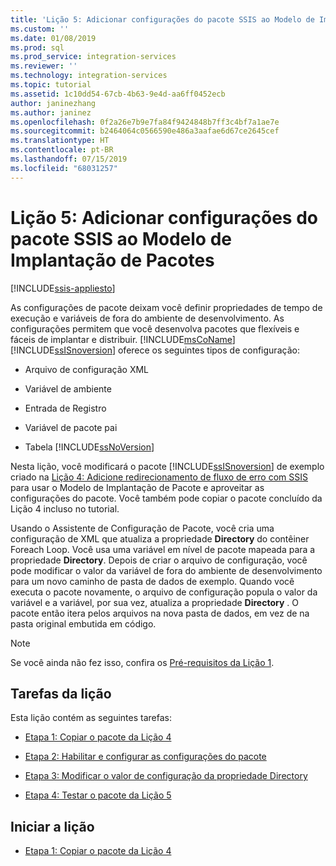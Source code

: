 ```yaml
---
title: 'Lição 5: Adicionar configurações do pacote SSIS ao Modelo de Implantação de Pacotes | Microsoft Docs'
ms.custom: ''
ms.date: 01/08/2019
ms.prod: sql
ms.prod_service: integration-services
ms.reviewer: ''
ms.technology: integration-services
ms.topic: tutorial
ms.assetid: 1c10dd54-67cb-4b63-9e4d-aa6ff0452ecb
author: janinezhang
ms.author: janinez
ms.openlocfilehash: 0f2a26e7b9e7fa84f9424848b7ff3c4bf7a1ae7e
ms.sourcegitcommit: b2464064c0566590e486a3aafae6d67ce2645cef
ms.translationtype: HT
ms.contentlocale: pt-BR
ms.lasthandoff: 07/15/2019
ms.locfileid: "68031257"
---
```

# <a name="lesson-5-add-ssis-package-configurations-for-the-package-deployment-model"></a>Lição 5: Adicionar configurações do pacote SSIS ao Modelo de Implantação de Pacotes

[!INCLUDE[ssis-appliesto](../includes/ssis-appliesto-ssvrpluslinux-asdb-asdw-xxx.md)]



As configurações de pacote deixam você definir propriedades de tempo de execução e variáveis de fora do ambiente de desenvolvimento. As configurações permitem que você desenvolva pacotes que flexíveis e fáceis de implantar e distribuir. [!INCLUDE[msCoName](../includes/msconame-md.md)] [!INCLUDE[ssISnoversion](../includes/ssisnoversion-md.md)] oferece os seguintes tipos de configuração:  
  
-   Arquivo de configuração XML  
  
-   Variável de ambiente  
  
-   Entrada de Registro  
  
-   Variável de pacote pai  
  
-   Tabela [!INCLUDE[ssNoVersion](../includes/ssnoversion-md.md)]  
  
Nesta lição, você modificará o pacote [!INCLUDE[ssISnoversion](../includes/ssisnoversion-md.md)] de exemplo criado na [Lição 4: Adicione redirecionamento de fluxo de erro com SSIS](../integration-services/lesson-4-add-error-flow-redirection-with-ssis.md) para usar o Modelo de Implantação de Pacote e aproveitar as configurações do pacote. Você também pode copiar o pacote concluído da Lição 4 incluso no tutorial. 

Usando o Assistente de Configuração de Pacote, você cria uma configuração de XML que atualiza a propriedade **Directory** do contêiner Foreach Loop. Você usa uma variável em nível de pacote mapeada para a propriedade **Directory**. Depois de criar o arquivo de configuração, você pode modificar o valor da variável de fora do ambiente de desenvolvimento para um novo caminho de pasta de dados de exemplo. Quando você executa o pacote novamente, o arquivo de configuração popula o valor da variável e a variável, por sua vez, atualiza a propriedade **Directory** . O pacote então itera pelos arquivos na nova pasta de dados, em vez de na pasta original embutida em código.  
  
> [!NOTE]
> Se você ainda não fez isso, confira os [Pré-requisitos da Lição 1](../integration-services/lesson-1-create-a-project-and-basic-package-with-ssis.md#prerequisites).
  
## <a name="lesson-tasks"></a>Tarefas da lição  
Esta lição contém as seguintes tarefas:  
  
-   [Etapa 1: Copiar o pacote da Lição 4](../integration-services/lesson-5-1-copying-the-lesson-4-package.md)  
  
-   [Etapa 2: Habilitar e configurar as configurações do pacote](../integration-services/lesson-5-2-enabling-and-configuring-package-configurations.md)  
  
-   [Etapa 3: Modificar o valor de configuração da propriedade Directory](../integration-services/lesson-5-3-modifying-the-directory-property-configuration-value.md)  
  
-   [Etapa 4: Testar o pacote da Lição 5](../integration-services/lesson-5-4-testing-the-lesson-5-tutorial-package.md)  
  
## <a name="start-the-lesson"></a>Iniciar a lição  
  
-   [Etapa 1: Copiar o pacote da Lição 4](../integration-services/lesson-5-1-copying-the-lesson-4-package.md)  
  
  
  
